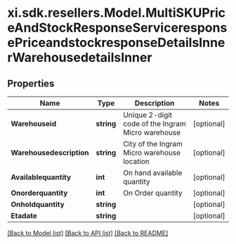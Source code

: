 # xi.sdk.resellers.Model.MultiSKUPriceAndStockResponseServiceresponsePriceandstockresponseDetailsInnerWarehousedetailsInner

## Properties

Name | Type | Description | Notes
------------ | ------------- | ------------- | -------------
**Warehouseid** | **string** | Unique 2-digit code of the Ingram Micro warehouse | [optional] 
**Warehousedescription** | **string** | City of the Ingram Micro warehouse location | [optional] 
**Availablequantity** | **int** | On hand available quantity | [optional] 
**Onorderquantity** | **int** | On Order quantity | [optional] 
**Onholdquantity** | **string** |  | [optional] 
**Etadate** | **string** |  | [optional] 

[[Back to Model list]](../README.md#documentation-for-models) [[Back to API list]](../README.md#documentation-for-api-endpoints) [[Back to README]](../README.md)

